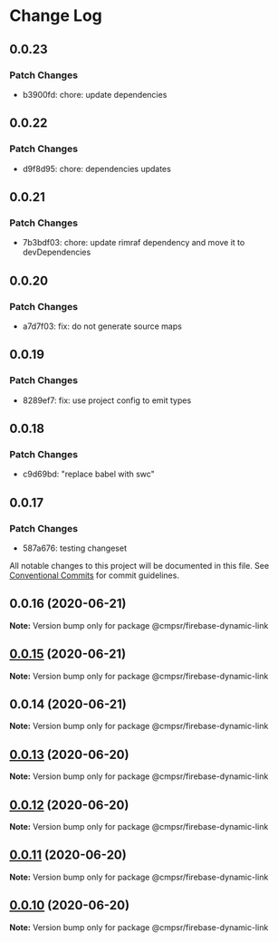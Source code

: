 # Change Log

## 0.0.23

### Patch Changes

- b3900fd: chore: update dependencies

## 0.0.22

### Patch Changes

- d9f8d95: chore: dependencies updates

## 0.0.21

### Patch Changes

- 7b3bdf03: chore: update rimraf dependency and move it to devDependencies

## 0.0.20

### Patch Changes

- a7d7f03: fix: do not generate source maps

## 0.0.19

### Patch Changes

- 8289ef7: fix: use project config to emit types

## 0.0.18

### Patch Changes

- c9d69bd: "replace babel with swc"

## 0.0.17

### Patch Changes

- 587a676: testing changeset

All notable changes to this project will be documented in this file.
See [Conventional Commits](https://conventionalcommits.org) for commit guidelines.

## 0.0.16 (2020-06-21)

**Note:** Version bump only for package @cmpsr/firebase-dynamic-link

## [0.0.15](https://github.com/cmpsr/composer/compare/v0.0.14...v0.0.15) (2020-06-21)

**Note:** Version bump only for package @cmpsr/firebase-dynamic-link

## 0.0.14 (2020-06-21)

**Note:** Version bump only for package @cmpsr/firebase-dynamic-link

## [0.0.13](https://github.com/cmpsr/composer/compare/v0.0.15...v0.0.13) (2020-06-20)

**Note:** Version bump only for package @cmpsr/firebase-dynamic-link

## [0.0.12](https://github.com/cmpsr/composer/compare/v0.0.15...v0.0.12) (2020-06-20)

**Note:** Version bump only for package @cmpsr/firebase-dynamic-link

## [0.0.11](https://github.com/cmpsr/composer/compare/v0.0.15...v0.0.11) (2020-06-20)

**Note:** Version bump only for package @cmpsr/firebase-dynamic-link

## [0.0.10](https://github.com/cmpsr/composer/compare/v0.0.15...v0.0.10) (2020-06-20)

**Note:** Version bump only for package @cmpsr/firebase-dynamic-link
